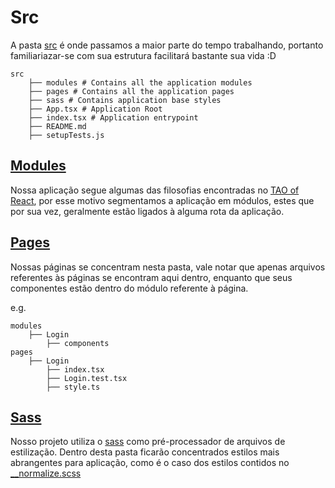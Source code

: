 # Src

A pasta [src](src) é onde passamos a maior parte do tempo trabalhando, portanto familiariazar-se com sua estrutura
facilitará bastante sua vida :D

    src
        ├── modules # Contains all the application modules
        ├── pages # Contains all the application pages
        ├── sass # Contains application base styles
        ├── App.tsx # Application Root
        ├── index.tsx # Application entrypoint
        ├── README.md
        ├── setupTests.js

## [Modules](modules/README.md)

Nossa aplicação segue algumas das filosofias encontradas no [TAO of React](https://alexkondov.com/tao-of-react/), por
esse motivo segmentamos a aplicação em módulos, estes que por sua vez, geralmente estão ligados à alguma rota da
aplicação.

## [Pages](pages/README.md)

Nossas páginas se concentram nesta pasta, vale notar que apenas arquivos referentes às páginas se encontram aqui dentro,
enquanto que seus componentes estão dentro do módulo referente à página.

e.g.

    modules
        ├── Login
            ├── components
    pages
        ├── Login
            ├── index.tsx
            ├── Login.test.tsx
            ├── style.ts

## [Sass](scss/README.md)

Nosso projeto utiliza o [sass](https://sass-lang.com/) como pré-processador de arquivos de estilização. Dentro desta
pasta ficarão concentrados estilos mais abrangentes para aplicação, como é o caso dos estilos contidos
no [__normalize.scss](scss/core/__normalize.scss)  
